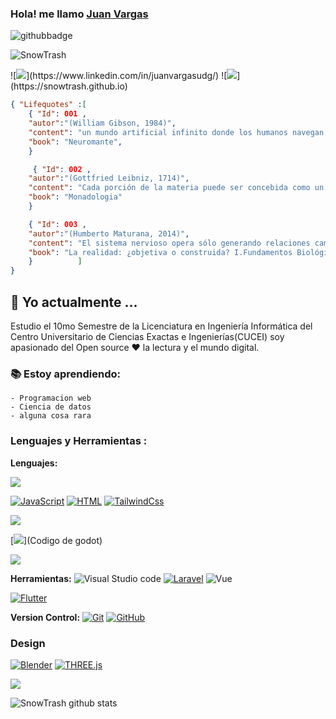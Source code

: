 ###  Hola! me llamo [Juan Vargas](https://snowtrash.github.io)
![githubbadge](https://img.shields.io/github/followers/SnowTrash?style=social)
<p align="left"> <img src="https://komarev.com/ghpvc/?username=SnowTrash&label=Views&color=3399ff&style=plastic" alt="SnowTrash" /> </p>
![<img src="https://img.shields.io/badge/linkedin-%230077B5.svg?&style=for-the-badge&logo=linkedin&logoColor=white">](https://www.linkedin.com/in/juanvargasudg/)
<!--[Actualiza tu LinkedinYAAAAAAAA y crea un portfolio leve]-->
![<img src="https://img.shields.io/badge/Portfolio-%23000000.svg?&style=for-the-badge">](https://snowtrash.github.io)

```Json
{ "Lifequotes" :[
    { "Id": 001 , 
    "autor":"(William Gibson, 1984)",
    "content": "un mundo artificial infinito donde los humanos navegan en un espacio de información básica (...) una alucinación consensuada (...) una interfaz conectada a un mundo intangible detrás de la pantalla",
    "book": "Neuromante",
    }

     { "Id": 002 , 
    "autor":"(Gottfried Leibniz, 1714)",
    "content": "Cada porción de la materia puede ser concebida como un jarídn lleno de plantas y un estanque lleno de peces. Pero cada rama de un a planta, cada miembro de un animal, cada gota de sus humores, es todavía un jardín o un estanque semejante",
    "book": "Monadologia"
    }

    { "Id": 003 , 
    "autor":"(Humberto Maturana, 2014)",
    "content": "El sistema nervioso opera sólo generando relaciones cambiantes de actividad entre sus componentes en una dinámica cerrada ... como resultado de estas circunstancias, la única relación de actividad entre lo que sucede en el dominio de las interacciones del organismo y la operacion del sistema nervioso es la que tiene lugar en la intersección del sistema nervioso y las superficies efectoras y sensoriales del organismo",
    "book": "La realidad: ¿objetiva o construida? I.Fundamentos Biológicos de la realidad"
    }          ]
}
```
##  :calendar: Yo actualmente  ...
Estudio el 10mo Semestre de la Licenciatura en Ingeniería Informática del Centro Universitario de Ciencias Exactas e Ingenierías(CUCEI) soy apasionado del Open source :heart: la lectura y el mundo digital.

### :books: Estoy aprendiendo:
    - Programacion web
    - Ciencia de datos
    - alguna cosa rara

### Lenguajes y Herramientas : 

**Lenguajes:**
<!--[Hacer algo con D3]-->
[![](https://img.shields.io/badge/Web%20Designing-%3C%2F%3E-blueviolet)](https://github.com/SnowTrash/Iarte_2024)

[![JavaScript](https://img.shields.io/badge/-JavaScript-black?style=flat&logo=javascript&link=https://github.com/SnowTrash/Iarte_2024)](link)
[![HTML](https://img.shields.io/badge/-HTML5-E34F26?style=flat&logo=html5&logoColor=white&link=https://github.com/SnowTrash/Iarte_2024)](link)
[![TailwindCss](link=https://github.com/SnowTrash/Iarte_2024)](link)


[![](https://img.shields.io/badge/Python-%7C-0%2C%2022%2C%20100)](https://github.com/SnowTrash/pyHikethroug)
<!--[Reconstruir el ejemplo de los tragos Python/Dash hacer mas]-->

[![](https://img.shields.io/badge/GDScript-%7C-0%2C%2022%2C%20100)](Codigo de godot)

[![](https://img.shields.io/badge/C++-%7C-yellowgreen)](https://github.com/SnowTrash/AGREGACODIGOPASADO)
<!--[Ejemplos de Estructuras de datos viejos]-->

**Herramientas:**
![Visual Studio code](https://img.shields.io/badge/-007ACC?style=flat&logo=Visual-Studio-Code&logoColor=white)
[![Laravel](https://img.shields.io/badge/-Laravel-E34F26?style=flat&logo=Laravel&logoColor=white&link=https://github.com/SnowTrash/Iarte_2024)](link)
![Vue](https://img.shields.io/badge/Vue-157f04?style=flat&logo=vite&logoColor=e4ea1a)
<!--[Vite??]-->
[![Flutter](https://img.shields.io/badge/-Flutter-0000FF?style=flat&logo=Flutter&logoColor=white&link=https://github.com/SnowTrash/SnowTrash.github.io)](link)
<!--Hacer Portfolio paginas de ejemplo con 3D-->
<!--[Mete el juego en una app de flutter o ya muevele]-->

**Version Control:**
[![Git](https://img.shields.io/badge/-Git-black?style=flat&logo=git&link=https://github.com/SnowTrash/SnowTrash.github.io/network)](https://github.com/SnowTrash/SnowTrash.github.io/network) 
[![GitHub](https://img.shields.io/badge/-GitHub-181717?style=flat&logo=github&link=https://github.com/SnowTrash/SnowTrash.github.io/network)](https://github.com/SnowTrash/SnowTrash.github.io/network)

### Design
[![Blender](https://img.shields.io/badge/Blender-060503?style=flat&logo=blender&logoColor=ff8b02&link=https:AlgunREPOSITORIOPARAMODELOS)](link)
[![THREE.js](https://img.shields.io/badge/THREEjs-Trois-6a329f?style=flat&logo=WebGL&logoColor=cc0000&link=https:Agregacomponents3D)](link)
<!--[Agregar repositorio de modelos]-->
<!--[![KRITA?? ya dibuja]()]-->

<a href="https://github.com/SnowTrash">
  <img align="center" src="https://github-readme-stats.vercel.app/api/top-langs/?username=SnowTrash&theme=dark">
</a>

![SnowTrash github stats](https://github-readme-stats.vercel.app/api?username=SnowTrash&show_icons=true&title_color=b3b3ff&icon_color=b380ff&text_color=9999ff&bg_color=400080)

<!--
**SnowTrash/SnowTrash** is a ✨ _special_ ✨ repository because its `README.md` (this file) appears on your GitHub profile.

Here are some ideas to get you started:

- 🔭 I’m currently working on ...
- 🌱 I’m currently learning ...
- 👯 I’m looking to collaborate on ...
- 🤔 I’m looking for help with ...
- 💬 Ask me about ...
- 📫 How to reach me: ...
- 😄 Pronouns: ...
- ⚡ Fun fact: ...
-->
